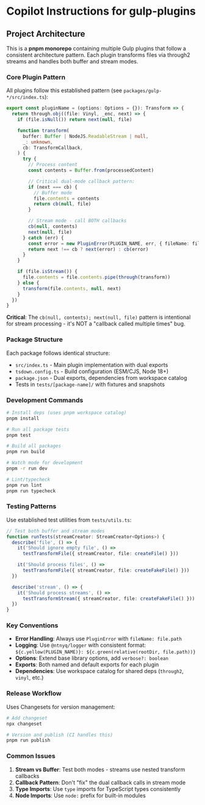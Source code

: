 # Copilot Instructions for gulp-plugins

## Project Architecture

This is a **pnpm monorepo** containing multiple Gulp plugins that follow a consistent architecture pattern. Each plugin transforms files via through2 streams and handles both buffer and stream modes.

### Core Plugin Pattern

All plugins follow this established pattern (see `packages/gulp-*/src/index.ts`):

```typescript
export const pluginName = (options: Options = {}): Transform => {
  return through.obj((file: Vinyl, _enc, next) => {
    if (file.isNull()) return next(null, file)

    function transform(
      buffer: Buffer | NodeJS.ReadableStream | null,
      _: unknown,
      cb: TransformCallback,
    ) {
      try {
        // Process content
        const contents = Buffer.from(processedContent)

        // Critical dual-mode callback pattern:
        if (next === cb) {
          // Buffer mode
          file.contents = contents
          return cb(null, file)
        }

        // Stream mode - call BOTH callbacks
        cb(null, contents)
        next(null, file)
      } catch (err) {
        const error = new PluginError(PLUGIN_NAME, err, { fileName: file.path })
        return next !== cb ? next(error) : cb(error)
      }
    }

    if (file.isStream()) {
      file.contents = file.contents.pipe(through(transform))
    } else {
      transform(file.contents, null, next)
    }
  })
}
```

**Critical**: The `cb(null, contents); next(null, file)` pattern is intentional for stream processing - it's NOT a "callback called multiple times" bug.

### Package Structure

Each package follows identical structure:

- `src/index.ts` - Main plugin implementation with dual exports
- `tsdown.config.ts` - Build configuration (ESM/CJS, Node 18+)
- `package.json` - Dual exports, dependencies from workspace catalog
- Tests in `tests/[package-name]/` with fixtures and snapshots

### Development Commands

```bash
# Install deps (uses pnpm workspace catalog)
pnpm install

# Run all package tests
pnpm test

# Build all packages
pnpm run build

# Watch mode for development
pnpm -r run dev

# Lint/typecheck
pnpm run lint
pnpm run typecheck
```

### Testing Patterns

Use established test utilities from `tests/utils.ts`:

```typescript
// Test both buffer and stream modes
function runTests(streamCreator: StreamCreator<Options>) {
  describe('file', () => {
    it('Should ignore empty file', () =>
      testTransformFile({ streamCreator, file: createFile() }))

    it('Should process files', () =>
      testTransformFile({ streamCreator, file: createFakeFile() }))
  })

  describe('stream', () => {
    it('Should process streams', () =>
      testTransformStream({ streamCreator, file: createFakeFile() }))
  })
}
```

### Key Conventions

- **Error Handling**: Always use `PluginError` with `fileName: file.path`
- **Logging**: Use `@ntnyq/logger` with consistent format: `${c.yellow(PLUGIN_NAME)}: ${c.green(relative(rootDir, file.path))}`
- **Options**: Extend base library options, add `verbose?: boolean`
- **Exports**: Both named and default exports for each plugin
- **Dependencies**: Use workspace catalog for shared deps (`through2`, `vinyl`, etc.)

### Release Workflow

Uses Changesets for version management:

```bash
# Add changeset
npx changeset

# Version and publish (CI handles this)
pnpm run publish
```

### Common Issues

1. **Stream vs Buffer**: Test both modes - streams use nested transform callbacks
2. **Callback Pattern**: Don't "fix" the dual callback calls in stream mode
3. **Type Imports**: Use `type` imports for TypeScript types consistently
4. **Node Imports**: Use `node:` prefix for built-in modules
